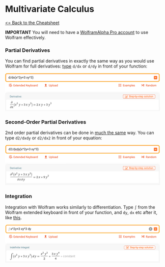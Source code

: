 # Multivariate Calculus

[<= Back to the Cheatsheet](../WolframCheatsheet.md)

**IMPORTANT** You will need to have a [WolframAlpha Pro account](https://www.imperial.ac.uk/admin-services/ict/self-service/computers-printing/devices-and-software/get-software/get-software-for-students/wolfram-alpha-pro/) to use Wolfram effectively.

### Partial Derivatives
You can find partial derivatives in exactly the same way as you would use Wolfram for full derivatives: [type](https://www.wolframalpha.com/input/?i=d%2Fdx%28x%5E2y%2B3xy%5E3%29) `d/dx` or `d/dy` in front of your function:

<img src="../wolfram_pics/partial.png">

### Second-Order Partial Derivatives
2nd order partial derivatives can be done in [much the same](https://www.wolframalpha.com/input/?i=d2%2Fdxdy%28x%5E2y%2B3+xy%5E3%29) way. You can type `d2/dxdy` or `d2/dx2` in front of your equation:

<img src="../wolfram_pics/partial2nd.png">

### Integration
Integration with Wolfram works similarly to differentiation. Type `∫` from the Wolfram extended keyboard in front of your function, and `dy`, `dx` etc after it, like [this](https://www.wolframalpha.com/input/?i=∫+x%5E2y%2B3+xy%5E3+dy).

<img src="../wolfram_pics/integ.png">